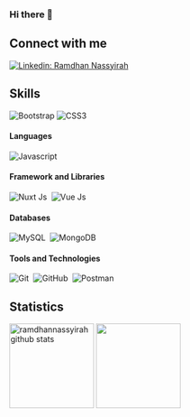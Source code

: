 ### Hi there 👋

## Connect with me

[![Linkedin: Ramdhan Nassyirah](https://img.shields.io/badge/-ramdhannassyirah-blue?style=flat-square&logo=Linkedin&logoColor=white&link=https://www.linkedin.com/in/ramdhannassyirah/)](https://www.linkedin.com/in/ramdhannassyirah/)

## Skills

![Bootstrap](https://img.shields.io/badge/bootstrap-%23563D7C.svg?style=for-the-badge&logo=bootstrap&logoColor=white)
![CSS3](https://img.shields.io/badge/css3-%231572B6.svg?style=for-the-badge&logo=css3&logoColor=white)

#### Languages

![Javascript](https://img.shields.io/badge/Javascript-efd81a?style=for-the-badge&logo=javascript&logoColor=black)&nbsp;

#### Framework and Libraries

![Nuxt Js](https://img.shields.io/badge/Nuxt.Js-000?style=for-the-badge&logo=nuxt.js&logoColor=20dd86)&nbsp;
![Vue Js](https://img.shields.io/badge/Vue.Js-fff?style=for-the-badge&logo=vue.js&logoColor=20dd86)&nbsp;

#### Databases

![MySQL](https://img.shields.io/badge/MySQL-00000F?style=for-the-badge&logo=mysql&logoColor=white)&nbsp;
![MongoDB](https://img.shields.io/badge/MongoDB-229555?style=for-the-badge&logo=mongodb&logoColor=white)&nbsp;

#### Tools and Technologies

![Git](https://img.shields.io/badge/GIT-E44C30?style=for-the-badge&logo=git&logoColor=white)&nbsp;
![GitHub](https://img.shields.io/badge/GitHub-000?style=for-the-badge&logo=github&logoColor=white)&nbsp;
![Postman](https://img.shields.io/badge/Postman-FF6C37?style=for-the-badge&logo=postman&logoColor=white)

## Statistics

<span><img height="150" src="https://github-readme-stats.vercel.app/api?username=ramdhannassyirah&show_icons=true&include_all_commits=true&theme=buefy&hide_border=true" alt="ramdhannassyirah github stats" /></span>
<span><img height="150" src="https://github-readme-stats.vercel.app/api/top-langs/?username=ramdhannassyirah&layout=compact&langs_count=6" /></span>
